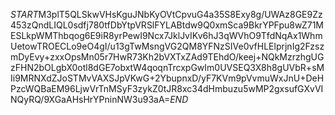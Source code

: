 $START$M3plT5QLSkwVHsKguJNbKyOVtCpvuG4a35S8Exy8g/UWAz8GE9Zz453zQndLIQL0sdfj780tfDbYtpVRSlFYLABtdw9Q0xmSca9BkrYPFpu8wZ71MESLkpWMThbqog6E9iR8yrPewI9Ncx7JklJvIKv6hJ3qWVhO9TfdNqAx1WhmUetowTROECLo9eO4gI/u13gTwMsngVG2QM8YFNzSIVe0vfHLElprjnIg2FzszmDyEvy+zxxOpsMn05r7HwR73Kh2bVXTxZAd9TEhdO/keej+NQkMzrzhgUGzFHN2bOLgbX0otl8dGE7obxtW4qoqnTrcxpGwIm0UVSEQ3X8h8gUVbR+sMIi9MRNXdZJoSTMvVAXSJpVKwG+2YbupnxD/yF7KVm9pVvmuWxJnU+DeHPzcWQBaEM96LjwVrTnMSyF3zykZ0tJR8xc34dHmbuzu5wMP2gxsufGXvVINQyRQ/9XGaAHsHrYPninNW3u93aA=$END$